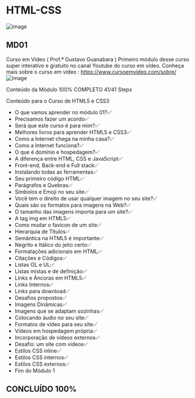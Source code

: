 # HTML-CSS 
![image](https://user-images.githubusercontent.com/87583186/171689878-de221f29-2618-4d32-8fbd-887e3277b727.png)

## MD01
Curso em Vídeo ( Prof.ª Gustavo Guanabara )
Primeiro módulo desse curso super interativo e gratuito no canal Youtube do curso em vídeo.
Conheça mais sobre o curso em vídeo : https://www.cursoemvideo.com/sobre/
![image](https://user-images.githubusercontent.com/87583186/162248190-89cfb2e6-eac0-46f4-9397-86e0b6df5e44.png)

Conteúdo da Módulo
100% COMPLETO 41/41 Steps

Conteúdo para o Curso de HTML5 e CSS3
- O que vamos aprender no módulo 01?:white_check_mark:
- Precisamos fazer um acordo:white_check_mark:
- Será que este curso é para mim?:white_check_mark:
- Melhores livros para aprender HTML5 e CSS3:white_check_mark:
- Como a Internet chega na minha casa?:white_check_mark:
- Como a Internet funciona?:white_check_mark:
- O que é domínio e hospedagem?:white_check_mark:
- A diferença entre HTML, CSS e JavaScript:white_check_mark:
- Front-end, Back-end e Full stack:white_check_mark:
- Instalando todas as ferramentas:white_check_mark:
- Seu primeiro código HTML:white_check_mark:
- Parágrafos e Quebras:white_check_mark:
- Símbolos e Emoji no seu site:white_check_mark:
- Você tem o direito de usar qualquer imagem no seu site?:white_check_mark:
- Quais são os formatos para imagens na Web?:white_check_mark:
- O tamanho das imagens importa para um site?:white_check_mark:
- A tag img em HTML5:white_check_mark:
- Como mudar o favicon de um site:white_check_mark:
- Hierarquia de Títulos:white_check_mark:
- Semântica na HTML5 é importante:white_check_mark:
- Negrito e Itálico do jeito certo:white_check_mark:
- Formatações adicionais em HTML:white_check_mark:
- Citações e Códigos:white_check_mark:
- Listas OL e UL:white_check_mark:
- Listas mistas e de definição:white_check_mark:
- Links e Âncoras em HTML5:white_check_mark:
- Links Internos:white_check_mark:
- Links para download:white_check_mark:
- Desafios propostos:white_check_mark:
- Imagens Dinâmicas:white_check_mark:
- Imagens que se adaptam sozinhas:white_check_mark:
- Colocando áudio no seu site:white_check_mark:
- Formatos de vídeo para seu site:white_check_mark:
- Vídeos em hospedagem própria:white_check_mark:
- Incorporação de vídeos externos:white_check_mark:
- Desafio: um site com vídeos:white_check_mark:
- Estilos CSS inline:white_check_mark:
- Estilos CSS internos:white_check_mark:
- Estilos CSS externos:white_check_mark:
 - Fim do Módulo 1
## CONCLUÍDO 100%

